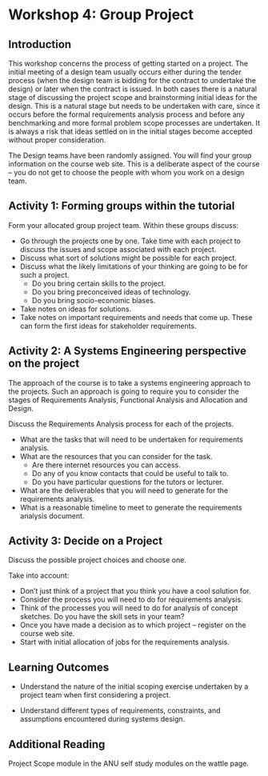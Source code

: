 # Workshop 4: Group Project 

## Introduction 
This workshop concerns the process of getting started on a project.  The initial meeting of a design team usually occurs either during the tender process (when the design team is bidding for the contract to undertake the design) or later when the contract is issued.  In both cases there is a natural stage of discussing the project scope and brainstorming initial ideas for the design.  This is a natural stage but needs to be undertaken with care, since it occurs before the formal requirements analysis process and before any benchmarking and more formal problem scope processes are undertaken.  It is always a risk that ideas settled on in the initial stages become accepted without proper consideration.

The Design teams have been randomly assigned.  You will find your group information on the course web site. This is a deliberate aspect of the course – you do not get to choose the people with whom you work on a design team. 

## Activity 1: Forming groups within the tutorial
Form your allocated group project team. Within these groups discuss:
* Go through the projects one by one. Take time with each project to discuss the issues and scope associated with each project.
* Discuss what sort of solutions might be possible for each project.
* Discuss what the likely limitations of your thinking are going to be for such a project.
  * Do you bring certain skills to the project.
  * Do you bring preconceived ideas of technology.
  * Do you bring socio-economic biases.
* Take notes on ideas for solutions.
* Take notes on important requirements and needs that come up.  These can form the first ideas for stakeholder requirements. 


## Activity 2: A Systems Engineering perspective on the project  
The approach of the course is to take a systems engineering approach to the projects.  Such an approach is going to require you to consider the stages of Requirements Analysis, Functional Analysis and Allocation and Design.

Discuss the Requirements Analysis process for each of the projects.
* What are the tasks that will need to be undertaken for requirements analysis.
* What are the resources that you can consider for the task.
  * Are there internet resources you can access.
  * Do any of you know contacts that could be useful to talk to.
  * Do you have particular questions for the tutors or lecturer.  
* What are the deliverables that you will need to generate for the requirements analysis.
* What is a reasonable timeline to meet to generate the requirements analysis document. 



## Activity 3: Decide on a Project
Discuss the possible project choices and choose one.

Take into account:
* Don’t just think of a project that you think you have a cool solution for.
* Consider the process you will need to do for requirements analysis.
* Think of the processes you will need to do for analysis of concept sketches.  Do you have the skill sets in your team?
* Once you have made a decision as to which project – register on the course web site.
* Start with initial allocation of jobs for the requirements analysis.  



## Learning Outcomes 

* Understand the nature of the initial scoping exercise undertaken by a project team when first considering a project.  

* Understand different types of requirements, constraints, and assumptions encountered during systems design.

## Additional Reading 

Project Scope module in the ANU self study modules on the wattle page.






